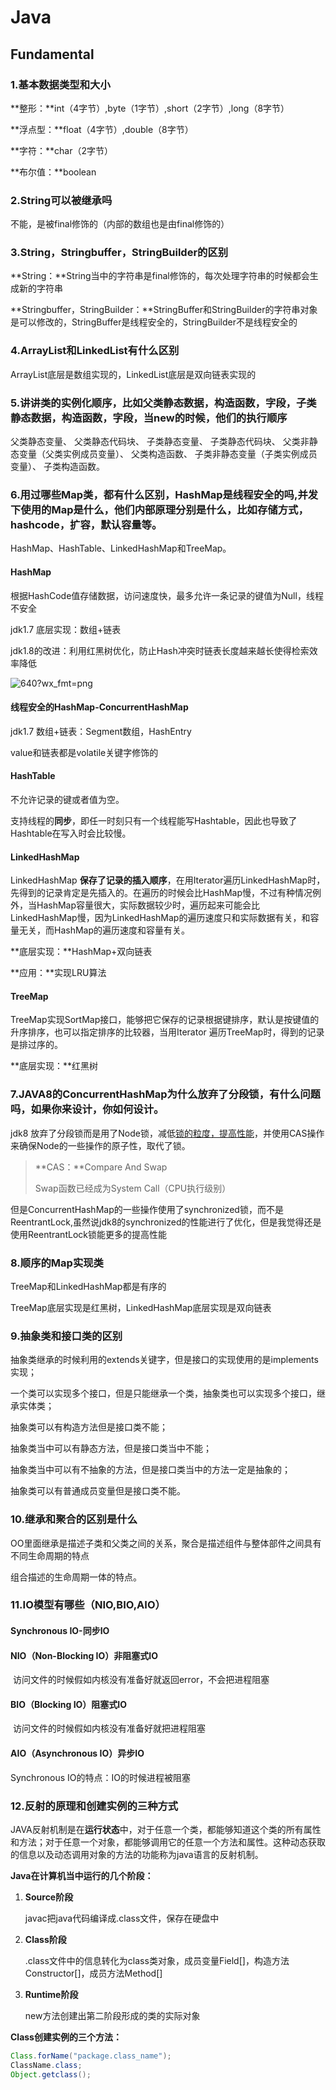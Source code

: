 # Java

## Fundamental

### 1.基本数据类型和大小

**整形：**int（4字节）,byte（1字节）,short（2字节）,long（8字节）

**浮点型：**float（4字节）,double（8字节）

**字符：**char（2字节）

**布尔值：**boolean

### 2.String可以被继承吗

不能，是被final修饰的（内部的数组也是由final修饰的）

### 3.String，Stringbuffer，StringBuilder的区别

**String：**String当中的字符串是final修饰的，每次处理字符串的时候都会生成新的字符串

**Stringbuffer，StringBuilder：**StringBuffer和StringBuilder的字符串对象是可以修改的，StringBuffer是线程安全的，StringBuilder不是线程安全的

### 4.ArrayList和LinkedList有什么区别

ArrayList底层是数组实现的，LinkedList底层是双向链表实现的

### 5.讲讲类的实例化顺序，比如父类静态数据，构造函数，字段，子类静态数据，构造函数，字段，当new的时候，他们的执行顺序

父类静态变量、 
父类静态代码块、 
子类静态变量、 
子类静态代码块、 
父类非静态变量（父类实例成员变量）、 
父类构造函数、 
子类非静态变量（子类实例成员变量）、 
子类构造函数。 

### 6.用过哪些Map类，都有什么区别，HashMap是线程安全的吗,并发下使用的Map是什么，他们内部原理分别是什么，比如存储方式，hashcode，扩容，默认容量等。

HashMap、HashTable、LinkedHashMap和TreeMap。

#### **HashMap**

根据HashCode值存储数据，访问速度快，最多允许一条记录的键值为Null，线程不安全

jdk1.7 底层实现：数组+链表

jdk1.8的改进：利用红黑树优化，防止Hash冲突时链表长度越来越长使得检索效率降低

![640?wx_fmt=png](https://ss.csdn.net/p?https://mmbiz.qpic.cn/mmbiz_png/QCu849YTaIPf1sDCN5zcDdGsibZwyzy9rc81tfAsDb0FdjzHkBRu4jXRgLco0aDPXQXOqTiamFL9eOtC0g5RuwYw/640?wx_fmt=png)



#### **线程安全的HashMap-ConcurrentHashMap**

jdk1.7 数组+链表：Segment数组，HashEntry

value和链表都是volatile关键字修饰的



#### HashTable

不允许记录的键或者值为空。

支持线程的**同步**，即任一时刻只有一个线程能写Hashtable，因此也导致了 Hashtable在写入时会比较慢。



#### LinkedHashMap

LinkedHashMap **保存了记录的插入顺序**，在用Iterator遍历LinkedHashMap时，先得到的记录肯定是先插入的。在遍历的时候会比HashMap慢，不过有种情况例外，当HashMap容量很大，实际数据较少时，遍历起来可能会比LinkedHashMap慢，因为LinkedHashMap的遍历速度只和实际数据有关，和容量无关，而HashMap的遍历速度和容量有关。

**底层实现：**HashMap+双向链表

**应用：**实现LRU算法



#### TreeMap

TreeMap实现SortMap接口，能够把它保存的记录根据键排序，默认是按键值的升序排序，也可以指定排序的比较器，当用Iterator 遍历TreeMap时，得到的记录是排过序的。

**底层实现：**红黑树



### 7.JAVA8的ConcurrentHashMap为什么放弃了分段锁，有什么问题吗，如果你来设计，你如何设计。

jdk8 放弃了分段锁而是用了Node锁，减低<u>锁的粒度，提高性能</u>，并使用CAS操作来确保Node的一些操作的原子性，取代了锁。

> **CAS：**Compare And Swap
>
> Swap函数已经成为System Call（CPU执行级别）

但是ConcurrentHashMap的一些操作使用了synchronized锁，而不是ReentrantLock,虽然说jdk8的synchronized的性能进行了优化，但是我觉得还是使用ReentrantLock锁能更多的提高性能



### 8.顺序的Map实现类

TreeMap和LinkedHashMap都是有序的

TreeMap底层实现是红黑树，LinkedHashMap底层实现是双向链表



### 9.抽象类和接口类的区别

抽象类继承的时候利用的extends关键字，但是接口的实现使用的是implements实现；

一个类可以实现多个接口，但是只能继承一个类，抽象类也可以实现多个接口，继承实体类；

抽象类可以有构造方法但是接口类不能；

抽象类当中可以有静态方法，但是接口类当中不能；

抽象类当中可以有不抽象的方法，但是接口类当中的方法一定是抽象的；

抽象类可以有普通成员变量但是接口类不能。

### 10.继承和聚合的区别是什么

OO里面继承是描述子类和父类之间的关系，聚合是描述组件与整体部件之间具有不同生命周期的特点

组合描述的生命周期一体的特点。



### 11.IO模型有哪些（NIO,BIO,AIO）

#### Synchronous IO-同步IO

#### 	NIO（Non-Blocking IO）非阻塞式IO

​		访问文件的时候假如内核没有准备好就返回error，不会把进程阻塞

#### 	BIO（Blocking IO）阻塞式IO

​		访问文件的时候假如内核没有准备好就把进程阻塞



#### AIO（Asynchronous IO）异步IO

Synchronous IO的特点：IO的时候进程被阻塞



### 12.反射的原理和创建实例的三种方式

JAVA反射机制是在**运行状态**中，对于任意一个类，都能够知道这个类的所有属性和方法；对于任意一个对象，都能够调用它的任意一个方法和属性。这种动态获取的信息以及动态调用对象的方法的功能称为java语言的反射机制。



**Java在计算机当中运行的几个阶段：**

1. **Source阶段**

   javac把java代码编译成.class文件，保存在硬盘中

2. **Class阶段**

   .class文件中的信息转化为class类对象，成员变量Field[]，构造方法Constructor[]，成员方法Method[]

3. **Runtime阶段**

   new方法创建出第二阶段形成的类的实际对象

   

**Class创建实例的三个方法：**

```java
Class.forName("package.class_name");
ClassName.class;
Object.getclass();
```











